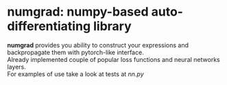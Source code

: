 # numgrad: numpy-based auto-differentiating library
<b>numgrad</b> provides you ability to construct your expressions and backpropagate them with pytorch-like interface. \
Already implemented couple of popular  loss functions and neural networks layers. \
For examples of use take a look at tests at <i>nn.py</i>
